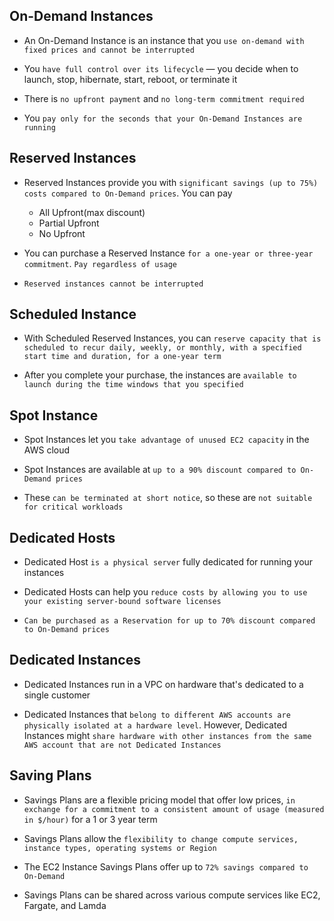 ## On-Demand Instances

- An On-Demand Instance is an instance that you `use on-demand with fixed prices and cannot be interrupted`

- You `have full control over its lifecycle` — you decide when to launch, stop, hibernate, start, reboot, or terminate it

- There is `no upfront payment` and `no long-term commitment required`

- You `pay only for the seconds that your On-Demand Instances are running`

## Reserved Instances

- Reserved Instances provide you with `significant savings (up to 75%) costs compared to On-Demand prices`. You can pay

  - All Upfront(max discount)
  - Partial Upfront
  - No Upfront

- You can purchase a Reserved Instance `for a one-year or three-year commitment`. `Pay regardless of usage`

- `Reserved instances cannot be interrupted`

## Scheduled Instance

- With Scheduled Reserved Instances, you can `reserve capacity that is scheduled to recur daily, weekly, or monthly, with a specified start time and duration, for a one-year term`

- After you complete your purchase, the instances are `available to launch during the time windows that you specified`

## Spot Instance

- Spot Instances let you `take advantage of unused EC2 capacity` in the AWS cloud

- Spot Instances are available at `up to a 90% discount compared to On-Demand prices`

- These `can be terminated at short notice`, so these are `not suitable for critical workloads`

## Dedicated Hosts

- Dedicated Host `is a physical server` fully dedicated for running your instances

- Dedicated Hosts can help you `reduce costs by allowing you to use your existing server-bound software licenses`

- `Can be purchased as a Reservation for up to 70% discount compared to On-Demand prices`

## Dedicated Instances

- Dedicated Instances run in a VPC on hardware that's dedicated to a single customer

- Dedicated Instances that `belong to different AWS accounts are physically isolated at a hardware level`. However, Dedicated Instances might `share hardware with other instances from the same AWS account that are not Dedicated Instances`

## Saving Plans

- Savings Plans are a flexible pricing model that offer low prices, `in exchange for a commitment to a consistent amount of usage (measured in $/hour)` for a 1 or 3 year term

- Savings Plans allow the `flexibility to change compute services, instance types, operating systems or Region`

- The EC2 Instance Savings Plans offer up to `72% savings compared to On-Demand`

- Savings Plans can be shared across various compute services like EC2, Fargate, and Lamda
